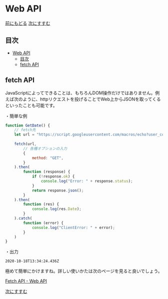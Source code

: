 # Web API
[前にもどる](readme.md)
[次にすすむ](media_api.md)

## 目次
<!-- TOC -->

- [Web API](#web-api)
    - [目次](#目次)
    - [fetch API](#fetch-api)

<!-- /TOC -->

## fetch API
JavaScriptによってできることは、もちろんDOM操作だけではありません。例えば次のように、httpリクエストを投げることでWeb上からJSONを取ってくるといったことも可能です。


・簡単な例

```js
function GetDate() {
    // fetch先
    let url = "https://script.googleusercontent.com/macros/echo?user_content_key=88KKZ1jRZCH7RZvsu8h68R23CstM3-PtBYTbHEZTUlvAFaT0qK3EyBjJ2qwlRIfO4tUKxwWUzFz0ltDsIVZ6JjwsI5gjoKLMm5_BxDlH2jW0nuo2oDemN9CCS2h10ox_1xSncGQajx_ryfhECjZEnLFAC2QYl-PaklxCbk9-bQcQmzv57AI_5Sp-MhCci-zJVa4Q2qeT-HoJIkrsr1xRObxy_u9Yn2NR&lib=MK_r-2dv9bXi6nfG3QlPNaLGHHm8mtwzb"
    
    fetch(url,
        // 各種オプションの入力
        {
            method: "GET",
        }
    ).then(
        function (response) {
            if (!response.ok) {
                console.log("Error: " + response.status);
            }
            return response.json();
        }
    ).then(
        function (res) {
            console.log(res.Date);
        }
    ).catch(
        function (error) {
            console.log("ClientError: " + error);
        }
    )
}
```

・出力

```
2020-10-18T13:34:24.436Z
```

極めて簡単にかけますね。詳しい使いかたは次のページを見ると良いでしょう。

[Fetch API - Web API](https://developer.mozilla.org/ja/docs/Web/API/Fetch_API)

[次にすすむ](media_api.md)

